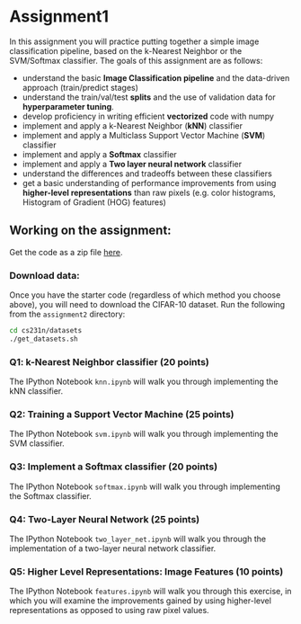 # Assignment1

In this assignment you will practice putting together a simple image classification pipeline, based on the k-Nearest Neighbor or the SVM/Softmax classifier. The goals of this assignment are as follows:

- understand the basic **Image Classification pipeline** and the data-driven approach (train/predict stages)
- understand the train/val/test **splits** and the use of validation data for **hyperparameter tuning**.
- develop proficiency in writing efficient **vectorized** code with numpy
- implement and apply a k-Nearest Neighbor (**kNN**) classifier
- implement and apply a Multiclass Support Vector Machine (**SVM**) classifier
- implement and apply a **Softmax** classifier
- implement and apply a **Two layer neural network** classifier
- understand the differences and tradeoffs between these classifiers
- get a basic understanding of performance improvements from using **higher-level representations** than raw pixels (e.g. color histograms, Histogram of Gradient (HOG) features)

## Working on the assignment:
Get the code as a zip file [here](http://cs231n.stanford.edu/assignments/2017/spring1617_assignment1.zip).

### Download data:
Once you have the starter code (regardless of which method you choose above), you will need to download the CIFAR-10 dataset.
Run the following from the `assignment2` directory:

```bash
cd cs231n/datasets
./get_datasets.sh
```

### Q1: k-Nearest Neighbor classifier (20 points)
The IPython Notebook `knn.ipynb` will walk you through implementing the kNN classifier.

### Q2: Training a Support Vector Machine (25 points)
The IPython Notebook `svm.ipynb` will walk you through implementing the SVM classifier.

### Q3: Implement a Softmax classifier (20 points)
The IPython Notebook `softmax.ipynb` will walk you through implementing the Softmax classifier.

### Q4: Two-Layer Neural Network (25 points)
The IPython Notebook `two_layer_net.ipynb` will walk you through the implementation of a two-layer neural network classifier.

### Q5: Higher Level Representations: Image Features (10 points)
The IPython Notebook `features.ipynb` will walk you through this exercise, in which you will examine the improvements gained by using higher-level representations as opposed to using raw pixel values.
